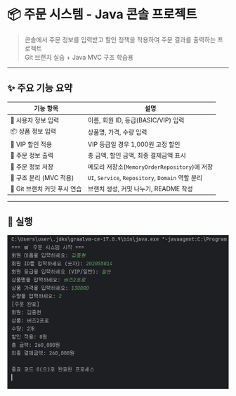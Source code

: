 # 📦 주문 시스템 - Java 콘솔 프로젝트

> 콘솔에서 주문 정보를 입력받고 할인 정책을 적용하여 주문 결과를 출력하는 프로젝트  
> Git 브랜치 실습 + Java MVC 구조 학습용

---

## ✨ 주요 기능 요약

| 기능 항목                    | 설명 |
|-----------------------------|------|
| 👤 사용자 정보 입력         | 이름, 회원 ID, 등급(BASIC/VIP) 입력 |
| 📦 상품 정보 입력           | 상품명, 가격, 수량 입력 |
| 💸 VIP 할인 적용            | VIP 등급일 경우 1,000원 고정 할인 |
| 📄 주문 정보 출력           | 총 금액, 할인 금액, 최종 결제금액 표시 |
| 💾 주문 정보 저장           | 메모리 저장소(`MemoryOrderRepository`)에 저장 |
| 🧱 구조 분리 (MVC 적용)     | `UI`, `Service`, `Repository`, `Domain` 역할 분리 |
| 🔀 Git 브랜치 커밋 푸시 연습 | 브랜치 생성, 커밋 나누기, README 작성 |

---

## 🧪 실행 
![image](https://github.com/AISC-25SS/git-practice-study/blob/jonghyun-branch/src/jonghyun/github%20test.png)

